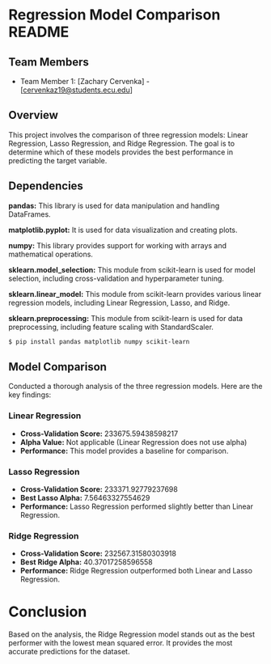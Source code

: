 # Regression Model Comparison README

## Team Members
- Team Member 1: [Zachary Cervenka] - [cervenkaz19@students.ecu.edu]

## Overview
This project involves the comparison of three regression models: Linear Regression, Lasso Regression, and Ridge Regression. The goal is to determine which of these models provides the best performance in predicting the target variable.

## Dependencies
**pandas:** This library is used for data manipulation and handling DataFrames.

**matplotlib.pyplot:** It is used for data visualization and creating plots.

**numpy:** This library provides support for working with arrays and mathematical operations.

**sklearn.model_selection:** This module from scikit-learn is used for model selection, including cross-validation and hyperparameter tuning.

**sklearn.linear_model:** This module from scikit-learn provides various linear regression models, including Linear Regression, Lasso, and Ridge.

**sklearn.preprocessing:** This module from scikit-learn is used for data preprocessing, including feature scaling with StandardScaler.

``` bash
$ pip install pandas matplotlib numpy scikit-learn
```

## Model Comparison
Conducted a thorough analysis of the three regression models. Here are the key findings:

### Linear Regression
- **Cross-Validation Score:** 233675.59438598217
- **Alpha Value:** Not applicable (Linear Regression does not use alpha)
- **Performance:** This model provides a baseline for comparison.
### Lasso Regression
- **Cross-Validation Score:** 233371.92779237698
- **Best Lasso Alpha:** 7.56463327554629
- **Performance:** Lasso Regression performed slightly better than Linear Regression.
### Ridge Regression
- **Cross-Validation Score:** 232567.31580303918
- **Best Ridge Alpha:** 40.37017258596558
- **Performance:** Ridge Regression outperformed both Linear and Lasso Regression.

# Conclusion
Based on the analysis, the Ridge Regression model stands out as the best performer with the lowest mean squared error. It provides the most accurate predictions for the dataset.

